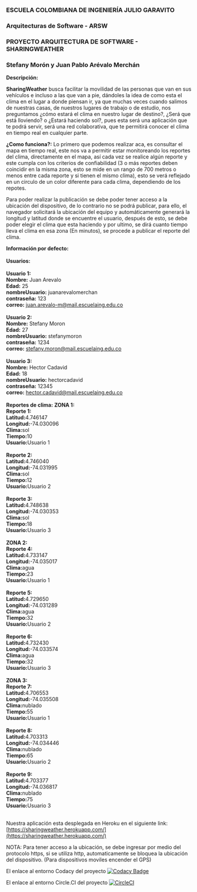 ### ESCUELA COLOMBIANA DE INGENIERÍA JULIO GARAVITO
### Arquitecturas de Software - ARSW
### PROYECTO ARQUITECTURA DE SOFTWARE - SHARINGWEATHER
### Stefany Morón y Juan Pablo Arévalo Merchán


<b>Descripción:</b>

<b>SharingWeather</b> busca facilitar la movilidad de las personas que van en sus vehículos e incluso a las que van a pie, dándoles la idea de como esta el clima en el lugar a donde piensan ir, ya que  muchas veces cuando salimos de nuestras casas, de nuestros lugares de trabajo o de estudio, nos preguntamos ¿cómo estará el clima en nuestro lugar de destino?, ¿Será que está lloviendo? o ¿Estará haciendo sol?, pues esta será una aplicación que te podrá servir, será una red colaborativa, que te permitirá conocer el clima en tiempo real en cualquier parte.

<b>¿Como funciona?:</b>
Lo primero que podemos realizar aca, es consultar el mapa en tiempo real, este nos va a permitir estar monitoreando los reportes del clima, directamente en el mapa, así cada vez se realice algún reporte y este cumpla con los criterios de confiabilidad (3 o más reportes deben coincidir en la misma zona, esto se mide en un rango de 700 metros o menos entre cada reporte y si tienen el mismo clima), esto se verá reflejado en un circulo de un color diferente para cada clima, dependiendo de los repotes.

Para poder realizar la publicación se debe poder tener acceso a la ubicación del dispositivo, de lo contrario no se podrá publicar, para ello, el navegador solicitará la ubicación del equipo y automáticamente generará la longitud y latitud donde se encuentre el usuario, después de esto, se debe poder elegir el clima que esta haciendo y por ultimo, se dirá cuanto tiempo lleva el clima en esa zona (En minutos), se procede a publicar el reporte del clima.

<b>Información por defecto:</b><br><br>
       <b>Usuarios:</b><br><br>
          <b>Usuario 1:</b><br>
              <b>Nombre:</b> Juan Arevalo<br>
              <b>Edad:</b> 25<br>
              <b>nombreUsuario:</b> juanarevalomerchan<br>
              <b>contraseña:</b> 123<br>
              <b>correo:</b> juan.arevalo-m@mail.escuelaing.edu.co<br><br>
          <b>Usuario 2:</b><br>
              <b>Nombre:</b> Stefany Moron<br>
              <b>Edad:</b> 27<br>
              <b>nombreUsuario:</b> stefanymoron<br>
              <b>contraseña:</b> 1234<br>
              <b>correo:</b> stefany.moron@mail.escuelaing.edu.co<br><br>
         <b> Usuario 3:</b><br>
              <b>Nombre:</b> Hector Cadavid<br>
              <b>Edad:</b> 18<br>
              <b>nombreUsuario:</b> hectorcadavid<br>
              <b>contraseña:</b> 12345<br>
              <b>correo:</b> hector.cadavid@mail.escuelaing.edu.co<br><br>
       <b>Reportes de clima:</b>
          <b>ZONA 1:</b><br>
          <b>Reporte 1:</b><br>
              <b>Latitud:</b>4.746147<br>
              <b>Longitud:</b>-74.030096<br>
              <b>Clima:</b>sol<br>
              <b>Tiempo:</b>10<br>
              <b>Usuario:</b>Usuario 1<br><br>
          <b>Reporte 2:</b><br>
              <b>Latitud:</b>4.746040<br>
              <b>Longitud:</b>-74.031995<br>
              <b>Clima:</b>sol<br>
              <b>Tiempo:</b>12<br>
              <b>Usuario:</b>Usuario 2<br><br>
           <b>Reporte 3:</b><br>
              <b>Latitud:</b>4.748638<br>
              <b>Longitud:</b>-74.030353<br>
              <b>Clima:</b>sol<br>
              <b>Tiempo:</b>18<br>
              <b>Usuario:</b>Usuario 3<br><br>
          <b>ZONA 2:</b><br>
          <b>Reporte 4:</b><br>
              <b>Latitud:</b>4.733147<br>
              <b>Longitud:</b>-74.035017<br>
              <b>Clima:</b>agua<br>
              <b>Tiempo:</b>23<br>
              <b>Usuario:</b>Usuario 1<br><br>
          <b>Reporte 5:</b><br>
              <b>Latitud:</b>4.729650<br>
              <b>Longitud:</b>-74.031289<br>
              <b>Clima:</b>agua<br>
              <b>Tiempo:</b>32<br>
              <b>Usuario:</b>Usuario 2<br><br>
           <b>Reporte 6:</b><br>
              <b>Latitud:</b>4.732430<br>
              <b>Longitud:</b>-74.033574<br>
              <b>Clima:</b>agua<br>
              <b>Tiempo:</b>32<br>
              <b>Usuario:</b>Usuario 3<br><br>
          <b>ZONA 3:</b><br>
          <b>Reporte 7:</b><br>
              <b>Latitud:</b>4.706553<br>
              <b>Longitud:</b>-74.035508<br>
              <b>Clima:</b>nublado<br>
              <b>Tiempo:</b>55<br>
              <b>Usuario:</b>Usuario 1<br><br>
          <b>Reporte 8:</b><br>
              <b>Latitud:</b>4.703313<br>
              <b>Longitud:</b>-74.034446<br>
              <b>Clima:</b>nublado<br>
              <b>Tiempo:</b>65<br>
              <b>Usuario:</b>Usuario 2<br><br>
           <b>Reporte 9:</b><br>
              <b>Latitud:</b>4.703377<br>
              <b>Longitud:</b>-74.036817<br>
              <b>Clima:</b>nublado<br>
              <b>Tiempo:</b>75<br>
              <b>Usuario:</b>Usuario 3<br><br>
              


Nuestra aplicación esta desplegada en Heroku en el siguiente link: [https://sharingweather.herokuapp.com/](https://sharingweather.herokuapp.com/)

NOTA: Para tener acceso a la ubicación, se debe ingresar por medio del protocolo https, si se utiliza http, automaticamente se bloquea la ubicación del dispositivo. (Para dispositivos moviles encender el GPS)

El enlace al entorno Codacy del proyecto [![Codacy Badge](https://api.codacy.com/project/badge/Grade/cc5e54277354433084212f5e7e0997ef)](https://www.codacy.com/app/JuanPabloArevalo/ARSWProyecto?utm_source=github.com&amp;utm_medium=referral&amp;utm_content=JuanPabloArevalo/ARSWProyecto&amp;utm_campaign=Badge_Grade)

El enlace al entorno Circle.CI del proyecto [![CircleCI](https://circleci.com/gh/JuanPabloArevalo/ARSWProyecto.svg?style=svg)](https://circleci.com/gh/JuanPabloArevalo/ARSWProyecto)


